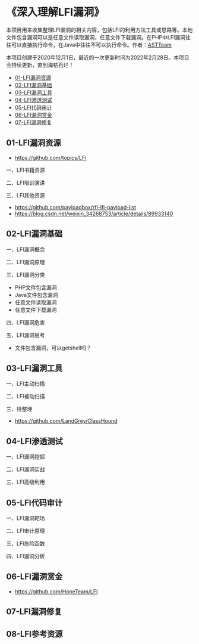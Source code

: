 # 《深入理解LFI漏洞》

本项目用来收集整理LFI漏洞的相关内容，包括LFI的利用方法工具或思路等。本地文件包含漏洞可以是任意文件读取漏洞，任意文件下载漏洞。在PHP中LFI漏洞往往可以直接执行命令，在Java中往往不可以执行命令。作者：[ASTTeam](https://github.com/ASTTeam/LFI)

本项目创建于2020年12月1日，最近的一次更新时间为2022年2月28日。本项目会持续更新，直到海枯石烂！

- [01-LFI漏洞资源]()
- [02-LFI漏洞基础]()
- [03-LFI漏洞工具]()
- [04-LFI渗透测试]()
- [05-LFI代码审计]()
- [06-LFI漏洞赏金]()
- [07-LFI漏洞修复]()

## 01-LFI漏洞资源

- https://github.com/topics/LFI

一、LFI书籍资源

二、LFI培训演讲

三、LFI其他资源
- https://github.com/payloadbox/rfi-lfi-payload-list
- https://blog.csdn.net/weixin_34268753/article/details/89933140

## 02-LFI漏洞基础

一、LFI漏洞概念

二、LFI漏洞原理

三、LFI漏洞分类

- PHP文件包含漏洞
- Java文件包含漏洞
- 任意文件读取漏洞
- 任意文件下载漏洞

四、LFI漏洞危害

五、LFI漏洞思考

- 文件包含漏洞，可以getshell吗？

## 03-LFI漏洞工具

一、LFI主动扫描

二、LFI被动扫描

三、待整理
- https://github.com/LandGrey/ClassHound

## 04-LFI渗透测试

一、LFI漏洞挖掘

二、LFI漏洞实战

三、LFI高级利用

## 05-LFI代码审计

一、LFI漏洞靶场

二、LFI审计原理

三、LFI危险函数

四、LFI漏洞分析

## 06-LFI漏洞赏金

- https://github.com/HoneTeam/LFI

## 07-LFI漏洞修复

## 08-LFI参考资源